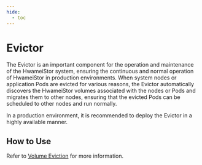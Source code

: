```yaml
---
hide:
  - toc
---
```


# Evictor

The Evictor is an important component for the operation and maintenance of the HwameiStor system, ensuring the continuous and normal operation of HwameiStor in production environments. When system nodes or application Pods are evicted for various reasons, the Evictor automatically discovers the HwameiStor volumes associated with the nodes or Pods and migrates them to other nodes, ensuring that the evicted Pods can be scheduled to other nodes and run normally.

In a production environment, it is recommended to deploy the Evictor in a highly available manner.

## How to Use

Refer to [Volume Eviction](../resources/volume-eviction.md) for more information.
